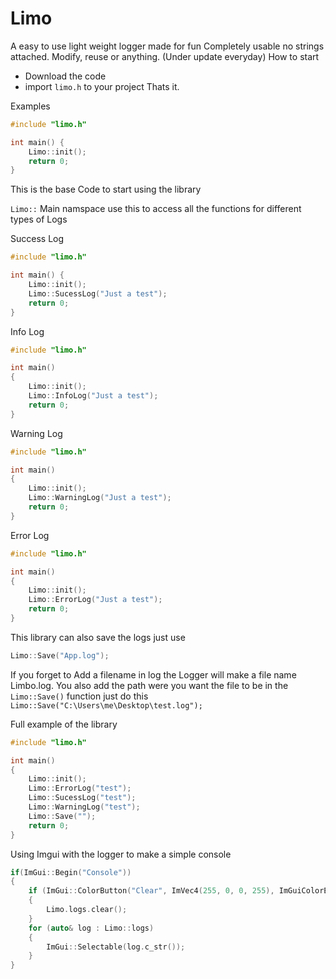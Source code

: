 # Limo
A easy to use light weight logger made for fun
Completely usable no strings attached. Modify, reuse or anything.
(Under update everyday)
How to start
* Download the code
* import ```limo.h``` to your project
Thats it.

Examples

```cpp
#include "limo.h"

int main() {
    Limo::init();
    return 0;
}
```
This is the base Code to start using the library

```Limo::``` Main namspace use this to access all the functions for different types of Logs

Success Log

```cpp
#include "limo.h"

int main() {
    Limo::init();
    Limo::SucessLog("Just a test");
    return 0;
}
```

Info Log

```cpp
#include "limo.h"

int main()
{
    Limo::init();
    Limo::InfoLog("Just a test");
    return 0;
}
```
Warning Log

```cpp
#include "limo.h"

int main()
{
    Limo::init();
    Limo::WarningLog("Just a test");
    return 0;
}
```

Error Log

```cpp
#include "limo.h"

int main()
{
    Limo::init();
    Limo::ErrorLog("Just a test");
    return 0;
}
```

This library can also save the logs just use

```cpp
Limo::Save("App.log");
```
If you forget to Add a filename in log the Logger will make a file name Limbo.log.
You also add the path were you want the file to be in the ```Limo::Save()``` function just do this
```Limo::Save("C:\Users\me\Desktop\test.log");```


Full example of the library

```cpp
#include "limo.h"

int main()
{
    Limo::init();
    Limo::ErrorLog("test");
    Limo::SucessLog("test");
    Limo::WarningLog("test");
    Limo::Save("");
    return 0;
}
```
Using Imgui with the logger to make a simple console

```cpp
if(ImGui::Begin("Console"))
{
    if (ImGui::ColorButton("Clear", ImVec4(255, 0, 0, 255), ImGuiColorEditFlags_NoTooltip) && Limo.logs.size() >= 0)
    {
        Limo.logs.clear();
    }
    for (auto& log : Limo::logs)
    {
        ImGui::Selectable(log.c_str());
    }
}
```

